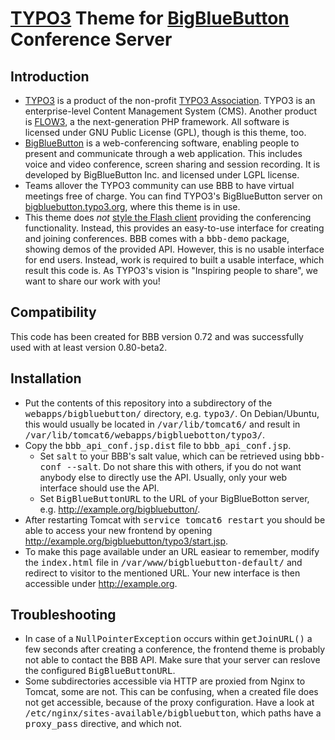 [TYPO3](http://typo3.org) Theme for [BigBlueButton](http://bigbluebutton.org) Conference Server
==================

Introduction
------------

* [TYPO3](http://typo3.org) is a product of the non-profit [TYPO3 Association](http://association.typo3.org). TYPO3 is an enterprise-level Content Management System (CMS). Another product is [FLOW3](http://flow3.typo3.org), a the next-generation PHP framework. All software is licensed under GNU Public License (GPL), though is this theme, too.
* [BigBlueButton](http://bigbluebutton.org) is a web-conferencing software, enabling people to present and communicate through a web application. This includes voice and video conference, screen sharing and session recording. It is developed by BigBlueButton Inc. and licensed under LGPL license.
* Teams allover the TYPO3 community can use BBB to have virtual meetings free of charge. You can find TYPO3's BigBlueButton server on [bigbluebutton.typo3.org](http://bigbluebutton.typo3.org), where this theme is in use.
* This theme does *not* [style the Flash client](http://code.google.com/p/bigbluebutton/wiki/Branding) providing the conferencing functionality. Instead, this provides an easy-to-use interface for creating and joining conferences. BBB comes with a <tt>bbb-demo</tt> package, showing demos of the provided API. However, this is no usable interface for end users. Instead, work is required to built a usable interface, which result this code is. As TYPO3's vision is "Inspiring people to share", we want to share our work with you!


Compatibility
-------------

This code has been created for BBB version 0.72 and was successfully used with at least version 0.80-beta2.


Installation
------------

* Put the contents of this repository into a subdirectory of the <tt>webapps/bigbluebutton/</tt> directory, e.g. <tt>typo3/</tt>. On Debian/Ubuntu, this would usually be located in <tt>/var/lib/tomcat6/</tt> and result in <tt>/var/lib/tomcat6/webapps/bigbluebotton/typo3/</tt>. 
* Copy the <tt>bbb_api_conf.jsp.dist</tt> file to <tt>bbb_api_conf.jsp</tt>.
    - Set <tt>salt</tt> to your BBB's salt value, which can be retrieved using <tt>bbb-conf --salt</tt>. Do not share this with others, if you do not want anybody else to directly use the API. Usually, only your web interface should use the API.
    - Set <tt>BigBlueButtonURL</tt> to the URL of your BigBlueBotton server, e.g. http://example.org/bigbluebutton/.
* After restarting Tomcat with <tt>service tomcat6 restart</tt> you should be able to access your new frontend by opening http://example.org/bigbluebutton/typo3/start.jsp.
* To make this page available under an URL easiear to remember, modify the <tt>index.html</tt> file in <tt>/var/www/bigbluebutton-default/</tt> and redirect to visitor to the mentioned URL. Your new interface is then accessible under http://example.org.


Troubleshooting
---------------

* In case of a <tt>NullPointerException</tt> occurs within <tt>getJoinURL()</tt> a few seconds after creating a conference, the frontend theme is probably not able to contact the BBB API. Make sure that your server can reslove the configured <tt>BigBlueButtonURL</tt>.
* Some subdirectories accessible via HTTP are proxied from Nginx to Tomcat, some are not. This can be confusing, when a created file does not get accessible, because of the proxy configuration. Have a look at <tt>/etc/nginx/sites-available/bigbluebutton</tt>, which paths have a <tt>proxy_pass</tt> directive, and which not.
